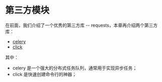 # 第三方模块

在前面，我们介绍了一个优秀的第三方库 -- requests，本章再介绍两个第三方库：

- [celery](./celery.md)
- [click](./click.md)

其中：

- celery 是一个强大的分布式任务队列，通常用于实现异步任务；
- click 是快速创建命令行的神器；


